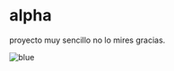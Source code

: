 # alpha
proyecto muy sencillo no lo mires gracias.

![blue](https://user-images.githubusercontent.com/89054162/141676853-938460cb-c711-4b25-8c9d-c7f2200d217c.png)

